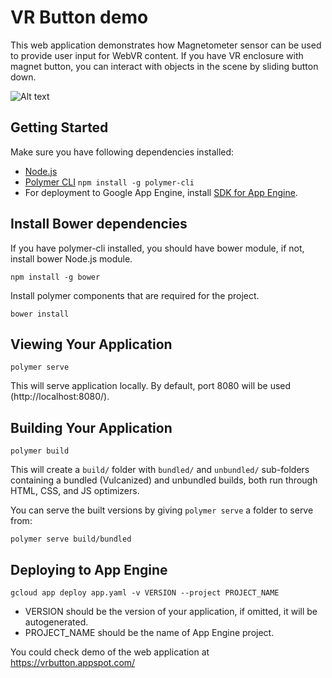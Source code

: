 # VR Button demo

This web application demonstrates how Magnetometer sensor can be used to provide user input for WebVR content. If you have VR enclosure with magnet button, you can interact with objects in the scene by sliding button down.

![Alt text](/vr-button.gif?raw=true "VR Button demo")

## Getting Started

Make sure you have following dependencies installed:

 + [Node.js](https://nodejs.org)
 + [Polymer CLI](https://www.npmjs.com/package/polymer-cli) ``` npm install -g polymer-cli ```
 + For deployment to Google App Engine, install [SDK for App Engine](https://cloud.google.com/appengine/downloads).

## Install Bower dependencies

If you have polymer-cli installed, you should have bower module, if not, install bower Node.js module.
```
npm install -g bower
```

Install polymer components that are required for the project.

```
bower install
```

## Viewing Your Application

```
polymer serve
```

This will serve application locally. By default, port 8080 will be used (http://localhost:8080/).

## Building Your Application

```
polymer build
```

This will create a `build/` folder with `bundled/` and `unbundled/` sub-folders
containing a bundled (Vulcanized) and unbundled builds, both run through HTML,
CSS, and JS optimizers.

You can serve the built versions by giving `polymer serve` a folder to serve
from:

```
polymer serve build/bundled
```

## Deploying to App Engine

```
gcloud app deploy app.yaml -v VERSION --project PROJECT_NAME
```

 + VERSION should be the version of your application, if omitted, it will be autogenerated.
 + PROJECT_NAME should be the name of App Engine project.

You could check demo of the web application at https://vrbutton.appspot.com/